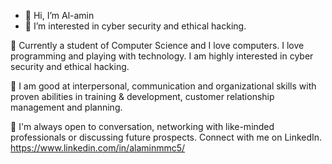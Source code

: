 - 👋 Hi, I’m Al-amin
- 👀 I’m interested in cyber security and ethical hacking.



🔷 Currently a student of Computer Science and I love computers. I love programming and playing with technology.
                         I am highly interested in cyber security and ethical hacking.

🔷 I am good at interpersonal, communication and organizational skills with proven abilities in training & development, customer relationship management and planning.

🔷 I'm always open to conversation, networking with like-minded professionals or discussing future prospects.
                     Connect with me on LinkedIn. https://www.linkedin.com/in/alaminmmc5/
